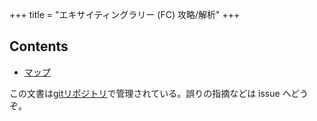 +++
title = "エキサイティングラリー (FC) 攻略/解析"
+++

## Contents

* [マップ](@/map/_index.md)

この文書は[gitリポジトリ](https://github.com/taotao54321/ExcitingRallyResource)で管理されている。誤りの指摘などは issue へどうぞ。
